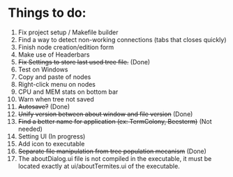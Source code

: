 # Things to do:
1. Fix project setup / Makefile builder
2. Find a way to detect non-working connections (tabs that closes quickly)
3. Finish node creation/edition form
4. Make use of Headerbars
5. ~~Fix Settings to store last used tree file.~~ (Done)
6. Test on Windows
7. Copy and paste of nodes
8. Right-click menu on nodes
9. CPU and MEM stats on bottom bar
10. Warn when tree not saved
11. ~~Autosave?~~ (Done)
12. ~~Unify version between about window and file version~~ (Done)
13. ~~Find a better name for application (ex: TermColony, Beesterm)~~ (Not needed)
14. Setting UI (In progress)
15. Add icon to executable
16. ~~Separate file manipulation from tree population mecanism~~ (Done)
17. The aboutDialog.ui file is not compiled in the executable, it must be located exactly at ui/aboutTermites.ui of the executable.

